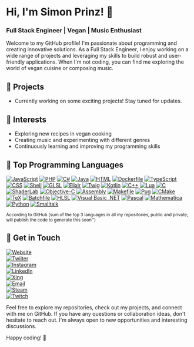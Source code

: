 # Hi, I'm Simon Prinz! 👋

### Full Stack Engineer | Vegan | Music Enthusiast

Welcome to my GitHub profile! I'm passionate about programming and creating innovative solutions. As a Full Stack Engineer, I enjoy working on a wide range of projects and leveraging my skills to build robust and user-friendly applications. When I'm not coding, you can find me exploring the world of vegan cuisine or composing music.

## 🔭 Projects

- Currently working on some exciting projects! Stay tuned for updates.

## 🌱 Interests

- Exploring new recipes in vegan cooking
- Creating music and experimenting with different genres
- Continuously learning and improving my programming skills

## 🚀 Top Programming Languages

<!-- START_TOP_LANGUAGES -->
[![JavaScript](https://img.shields.io/badge/JavaScript-43-f1e05a?style=flat-square&logo=JavaScript)](https://github.com/SimonPrinz?tab=repositories&q=&type=&language=JavaScript)
[![PHP](https://img.shields.io/badge/PHP-42-4F5D95?style=flat-square&logo=PHP)](https://github.com/SimonPrinz?tab=repositories&q=&type=&language=PHP)
[![C#](https://img.shields.io/badge/C%23-38-178600?style=flat-square&logo=C%23)](https://github.com/SimonPrinz?tab=repositories&q=&type=&language=C%23)
[![Java](https://img.shields.io/badge/Java-33-b07219?style=flat-square&logo=Java)](https://github.com/SimonPrinz?tab=repositories&q=&type=&language=Java)
[![HTML](https://img.shields.io/badge/HTML-28-e34c26?style=flat-square&logo=HTML)](https://github.com/SimonPrinz?tab=repositories&q=&type=&language=HTML)
[![Dockerfile](https://img.shields.io/badge/Dockerfile-25-384d54?style=flat-square&logo=Dockerfile)](https://github.com/SimonPrinz?tab=repositories&q=&type=&language=Dockerfile)
[![TypeScript](https://img.shields.io/badge/TypeScript-22-3178c6?style=flat-square&logo=TypeScript)](https://github.com/SimonPrinz?tab=repositories&q=&type=&language=TypeScript)
[![CSS](https://img.shields.io/badge/CSS-21-563d7c?style=flat-square&logo=CSS)](https://github.com/SimonPrinz?tab=repositories&q=&type=&language=CSS)
[![Shell](https://img.shields.io/badge/Shell-10-89e051?style=flat-square&logo=Shell)](https://github.com/SimonPrinz?tab=repositories&q=&type=&language=Shell)
[![GLSL](https://img.shields.io/badge/GLSL-8-5686a5?style=flat-square&logo=GLSL)](https://github.com/SimonPrinz?tab=repositories&q=&type=&language=GLSL)
[![Elixir](https://img.shields.io/badge/Elixir-8-6e4a7e?style=flat-square&logo=Elixir)](https://github.com/SimonPrinz?tab=repositories&q=&type=&language=Elixir)
[![Twig](https://img.shields.io/badge/Twig-7-c1d026?style=flat-square&logo=Twig)](https://github.com/SimonPrinz?tab=repositories&q=&type=&language=Twig)
[![Kotlin](https://img.shields.io/badge/Kotlin-5-A97BFF?style=flat-square&logo=Kotlin)](https://github.com/SimonPrinz?tab=repositories&q=&type=&language=Kotlin)
[![C++](https://img.shields.io/badge/C%2b%2b-5-f34b7d?style=flat-square&logo=C%2b%2b)](https://github.com/SimonPrinz?tab=repositories&q=&type=&language=C%2b%2b)
[![Lua](https://img.shields.io/badge/Lua-4-000080?style=flat-square&logo=Lua)](https://github.com/SimonPrinz?tab=repositories&q=&type=&language=Lua)
[![C](https://img.shields.io/badge/C-4-555555?style=flat-square&logo=C)](https://github.com/SimonPrinz?tab=repositories&q=&type=&language=C)
[![ShaderLab](https://img.shields.io/badge/ShaderLab-3-222c37?style=flat-square&logo=ShaderLab)](https://github.com/SimonPrinz?tab=repositories&q=&type=&language=ShaderLab)
[![Objective-C](https://img.shields.io/badge/Objective--C-3-438eff?style=flat-square&logo=Objective--C)](https://github.com/SimonPrinz?tab=repositories&q=&type=&language=Objective-C)
[![Assembly](https://img.shields.io/badge/Assembly-3-6E4C13?style=flat-square&logo=Assembly)](https://github.com/SimonPrinz?tab=repositories&q=&type=&language=Assembly)
[![Makefile](https://img.shields.io/badge/Makefile-3-427819?style=flat-square&logo=Makefile)](https://github.com/SimonPrinz?tab=repositories&q=&type=&language=Makefile)
[![Pug](https://img.shields.io/badge/Pug-2-a86454?style=flat-square&logo=Pug)](https://github.com/SimonPrinz?tab=repositories&q=&type=&language=Pug)
[![CMake](https://img.shields.io/badge/CMake-2-DA3434?style=flat-square&logo=CMake)](https://github.com/SimonPrinz?tab=repositories&q=&type=&language=CMake)
[![TeX](https://img.shields.io/badge/TeX-2-3D6117?style=flat-square&logo=TeX)](https://github.com/SimonPrinz?tab=repositories&q=&type=&language=TeX)
[![Batchfile](https://img.shields.io/badge/Batchfile-1-C1F12E?style=flat-square&logo=Batchfile)](https://github.com/SimonPrinz?tab=repositories&q=&type=&language=Batchfile)
[![HLSL](https://img.shields.io/badge/HLSL-1-aace60?style=flat-square&logo=HLSL)](https://github.com/SimonPrinz?tab=repositories&q=&type=&language=HLSL)
[![Visual Basic .NET](https://img.shields.io/badge/Visual_Basic_.NET-1-945db7?style=flat-square&logo=Visual_Basic_.NET)](https://github.com/SimonPrinz?tab=repositories&q=&type=&language=Visual+Basic+.NET)
[![Pascal](https://img.shields.io/badge/Pascal-1-E3F171?style=flat-square&logo=Pascal)](https://github.com/SimonPrinz?tab=repositories&q=&type=&language=Pascal)
[![Mathematica](https://img.shields.io/badge/Mathematica-1-dd1100?style=flat-square&logo=Mathematica)](https://github.com/SimonPrinz?tab=repositories&q=&type=&language=Mathematica)
[![Python](https://img.shields.io/badge/Python-1-3572A5?style=flat-square&logo=Python)](https://github.com/SimonPrinz?tab=repositories&q=&type=&language=Python)
[![Smalltalk](https://img.shields.io/badge/Smalltalk-1-596706?style=flat-square&logo=Smalltalk)](https://github.com/SimonPrinz?tab=repositories&q=&type=&language=Smalltalk)
<!-- END_TOP_LANGUAGES -->
<sup>According to GitHub (sum of the top 3 languages in all my repositories, public and private; will publish the code to generate this soon™️)</sup>

## 💬 Get in Touch

[![Website](https://img.shields.io/badge/Website-SimonPri.nz-ff69b4?style=flat-square&logo=google-chrome)][Website]  
[![Twiiter](https://img.shields.io/badge/Twitter-@SimonPrinz-ff0000?style=flat-square&logo=twitter)][Twitter]  
[![Instagram](https://img.shields.io/badge/Instagram-ciao.simon-ff8c00?style=flat-square&logo=instagram)][Instagram]  
[![LinkedIn](https://img.shields.io/badge/LinkedIn-Simon%20Prinz-ffff00?style=flat-square&logo=linkedin)][LinkedIn]  
[![Xing](https://img.shields.io/badge/Xing-Simon%20Prinz-008e00?style=flat-square&logo=xing)][Xing]  
[![Email](https://img.shields.io/badge/Email-Hey@SimonPri.nz-00c0c0?style=flat-square&logo=gmail)][Email]  
[![Steam](https://img.shields.io/badge/Steam-SimonPrinz-4000b6?style=flat-square&logo=steam)][Steam]  
[![Twitch](https://img.shields.io/badge/Twitch-SimonPrinz-8e008e?style=flat-square&logo=twitch)][Twitch]

Feel free to explore my repositories, check out my projects, and connect with me on GitHub. If you have any questions or collaboration ideas, don't hesitate to reach out. I'm always open to new opportunities and interesting discussions.

Happy coding! 🚀


[Website]: https://simonpri.nz
[Twitter]: https://twitter.com/simonprinz
[Instagram]: https://instagram.com/ciao.simon/
[LinkedIn]: https://linkedin.com/in/simon-prinz/
[Xing]: https://xing.com/profile/Simon_Prinz3
[Email]: mailto:hey@simonpri.nz
[Steam]: https://steamcommunity.com/id/simonprinz
[Twitch]: https://www.twitch.tv/simonprinz
